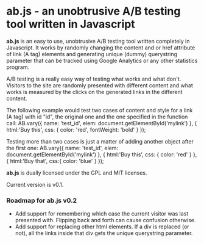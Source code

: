 # **ab.js** - an unobtrusive A/B testing tool written in Javascript #

**ab.js** is an easy to use, unobtrusive A/B testing tool written completely in Javascript.
It works by randomly changing the content and or href attribute of link (A tag) elements and generating unique (dummy) querystring parameter that can be tracked using Google Analytics or any other statistics program.

A/B testing is a really easy way of testing what works and what don't. Visitors to the site are randomly presented with different content and what works is measured by the clicks on the generated links in the different content.

The following example would test two cases of content and style for a link (A tag) with id "id", the original one and the one specified in the function call:
	AB.vary({
			name: 'test_id',
			elem: document.getElementById('mylink')
		}, {
			html:'Buy this', 
			css: {
				color: 'red', 
				fontWeight: 'bold'
			}
		});

Testing more than two cases is just a matter of adding another object after the first one:
	AB.vary({
			name: 'test_id',
			elem: document.getElementById('mylink')
		}, {
			html:'Buy this', 
			css: {
				color: 'red'
			}
		}, {
			html:'Buy that', 
			css:{
				color: 'blue'
			}
		});

**ab.js** is dually licensed under the GPL and MIT licenses.

Current version is v0.1.

### Roadmap for ab.js v0.2 ###
+	Add support for remembering which case the current visitor was last presented with. Flipping back and forth can cause confusion otherwise.
+	Add support for replacing other html elements. If a div is replaced (or not), all the links inside that div gets the unique querystring parameter.